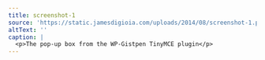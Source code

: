 ```yaml
---
title: screenshot-1
source: 'https://static.jamesdigioia.com/uploads/2014/08/screenshot-1.png'
altText: ''
caption: |
  <p>The pop-up box from the WP-Gistpen TinyMCE plugin</p>
---
```


